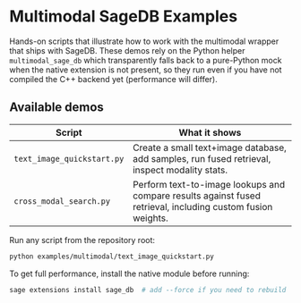 # Multimodal SageDB Examples

Hands-on scripts that illustrate how to work with the multimodal wrapper that ships with SageDB. These demos rely on the Python helper `multimodal_sage_db` which transparently falls back to a pure-Python mock when the native extension is not present, so they run even if you have not compiled the C++ backend yet (performance will differ).

## Available demos

| Script | What it shows |
|--------|---------------|
| `text_image_quickstart.py` | Create a small text+image database, add samples, run fused retrieval, inspect modality stats. |
| `cross_modal_search.py` | Perform text-to-image lookups and compare results against fused retrieval, including custom fusion weights. |

Run any script from the repository root:

```bash
python examples/multimodal/text_image_quickstart.py
```

To get full performance, install the native module before running:

```bash
sage extensions install sage_db  # add --force if you need to rebuild
```
